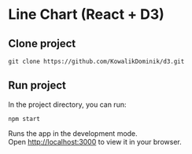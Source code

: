 # Line Chart (React + D3)

## Clone project

```
git clone https://github.com/KowalikDominik/d3.git
```

## Run project

In the project directory, you can run:

```
npm start
```

Runs the app in the development mode.\
Open [http://localhost:3000](http://localhost:3000) to view it in your browser.
